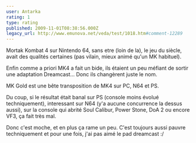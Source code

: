 ```yaml
---
user: Antarka
rating: 1
type: rating
published: 2009-11-01T08:38:56.000Z
legacy_url: http://www.emunova.net/veda/test/1018.htm#comment-12289
---
```

Mortak Kombat 4 sur Nintendo 64, sans etre (loin de la), le jeu du siècle, avait des qualités certaines (pas vilain, mieux animé qu'un MK habituel).

Enfin comme a priori MK4 a fait un bide, ils étaient un peu méfiant de sortir une adaptation Dreamcast... Donc ils changèrent juste le nom.

MK Gold est une bête transposition de MK4 sur PC, N64 et PS.

Du coup, si le résultat était banal sur PS (console moins évolué techniquement), interessant sur N64 (y'a aucune concurrence la dessus aussi), sur la console qui abrité Soul Calibur, Power Stone, DoA 2 ou encore VF3, ça fait très mal.

Donc c'est moche, et en plus ça rame un peu. C'est toujours aussi pauvre techniquement et pour une fois, j'ai pas aimé le pad dreamcast :/